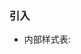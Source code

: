 ### 引入

- 内部样式表: <style>标签里面

```

<!DOCTYPE html>
<html lang="en">
<head>
    <meta charset="UTF-8">
    <meta name="viewport" content="width=device-width, initial-scale=1.0">
    <title>Document</title>
    <style>
        p {
            /* 文字颜色 */
            color: red;
            /* 文字大小 */
            font-size: 20px;
            /* 文字粗细 */
            font-weight: bold;
            /* 文字斜体 */
            font-style: italic;
            /* 下划线 */
            text-decoration: underline;
        }
    </style>
</head>
<body>
    <p>css 初体验</p>
</body>
</html>
```

- 外部样式表: 单独.css文件, html使用link引入

  ```
  <link rel="stylesheet" href="my.css"> 放在<head>里面
  ```

- 行内样式

  ```
  <span style="color: chartreuse;">span标签</span>
  ```


### 选择器

- 标签选择器

```
p {
    color: red;
}
```

- 类选择器

  ```
  <!DOCTYPE html>
  <html lang="en">
  <head>
      <meta charset="UTF-8">
      <meta name="viewport" content="width=device-width, initial-scale=1.0">
      <title>Document</title>
      <style>
          .my-class {
              color: red;
          }
          p {
              color: blue;
          }
          .size {
              font-size: 50px;
          }
      </style>
  </head>
  <body>
      <p class="my-class">This is a paragraph.</p>
      <p>This is a paragraph.</p>
      <!-- 一个标签用多个类名 -->
      <div class="my-class size">This is a paragraph.</div>
  </body>
  </html>
  ```

- id选择器

  一般配合JavaScript使用, 很少用来设置css样式

  规则: 同一个id选择器在一个页面只能使用一次

  ```
  <!DOCTYPE html>
  <html lang="en">
  <head>
      <meta charset="UTF-8">
      <meta name="viewport" content="width=device-width, initial-scale=1.0">
      <title>Document</title>
      <style>
          #p1 {
              color: red;
          }
      </style>
  </head>
  <body>
      <p id="p1">dfjkdks</p>
  </body>
  </html>
  ```

- 优先级

  类选择器 > 标签选择器

- 开发习惯

​	多个单词用-连接, eg: news-hd

- 通配符选择器

```
<!DOCTYPE html>
<html lang="en">
<head>
    <meta charset="UTF-8">
    <meta name="viewport" content="width=device-width, initial-scale=1.0">
    <title>Document</title>
    <style>
        * {
            color: red;
        }
    </style>
</head>
<body>
    <p id="p1">dfjkdks</p>
    <div>jfkds</div>
    <span>dhfsjk</span>
    <ul>
        <li>l1</li>
        <li>l2</li>
        <li>l3</li>
    </ul>
</body>
</html>
```

### 画盒子

```
<!DOCTYPE html>
<html lang="en">
<head>
    <meta charset="UTF-8">
    <meta name="viewport" content="width=device-width, initial-scale=1.0">
    <title>Document</title>
    <style>
        .red {
            width: 50px;
            height: 50px;
            background-color: red;
        }
        .blue {
            width: 100px;
            height: 100px;
            background-color: blue;
        }
    </style>
</head>
<body>
    <div class="red"></div>
    <div class="blue"></div>
</body>
</html>
```

### 文字控制属性

```
/* 文字颜色 */
color: red;
/* 文字大小 */
font-size: 20px;
/* 文字粗细 */
font-weight: bold;
/* 文字斜体 */
font-style: italic;
/* 下划线 */
text-decoration: underline;
/* 行高 */
line-height: 1.5;
/* 字体族 */
font-family: 楷体;
/* 字体复合属性 */
font: italic bold 20px/1.5 fixed;
/* 文本缩进 */
text-indent: 2em;
/* 文本对齐 */
text-align: center;
/* 修饰线 */
text-decoration: line-through;
```

- 行高 line-height

  num px / num, num表示为font-size的num倍

  line-height = 上间距 + font-size + 下间距

- font复合属性的字号和字体值必须书写, 否则font属性不生效

  ```
  font: 是否倾斜 是否加粗 字号/行高 字体 (必须按顺序写)
  ```

  一般用于开发初期设置网页的公共样式

- 文本缩进

  text-indent: x px/em (px表示精确值, em表示当前标签的字号大小)

```
text-indent: 2em;
```

- 文本对齐

  rext-align: left/center/right

- 修饰线

```
a {
    text-decoration: none;  /* 去掉a标签的下划线 */
}
div {
    text-decoration: underline; /* 给div标签添加下划线 */
}
p {
    text-decoration: underline; /* 给p标签添加下划线 */
}
span {
    text-decoration: overline; /* 给span标签添加顶划线 */
}
```

- 颜色表示法

  | 颜色表示法 |        属性值        |                 说明                 |         使用场景         |
  | :--------: | :------------------: | :----------------------------------: | :----------------------: |
  | 颜色关键字 |       英文单词       |             red blue...              |         学习测试         |
  |    rgb     |     rgb(r, g, b)     | r,g,b表示红绿蓝三原色, 取值**0-255** |           了解           |
  |    rgba    | **rgba(r, g, b, a)** |     a表示**透明度**, 取值**0-1**     | 开发使用, 实现**透明色** |
  |  十六进制  |     #**RRGGBB**      |   #000000 #ffcc00 简写: #000 #fc0    |  开发使用(从设计稿复制)  |

  
